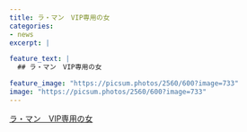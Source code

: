 ```yaml
---
title: ラ・マン　VIP専用の女
categories:
- news
excerpt: |

feature_text: |
  ## ラ・マン　VIP専用の女

feature_image: "https://picsum.photos/2560/600?image=733"
image: "https://picsum.photos/2560/600?image=733"
---
```


[ラ・マン　VIP専用の女](https://www.necoweb.com/neco/program/detail.php?id=4134&)
